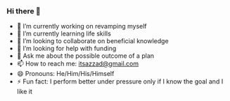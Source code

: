 ### Hi there 👋

- 🔭 I’m currently working on revamping myself
- 🌱 I’m currently learning life skills
- 👯 I’m looking to collaborate on beneficial knowledge 
- 🤔 I’m looking for help with funding
- 💬 Ask me about the possible outcome of a plan
- 📫 How to reach me: itsazzad@gmail.com
- 😄 Pronouns: He/Him/His/Himself
- ⚡ Fun fact: I perform better under pressure only if I know the goal and I like it
